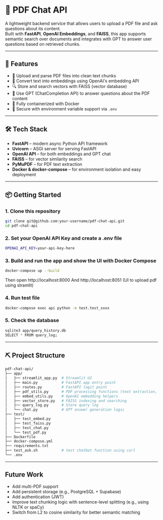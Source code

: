 # 📄 PDF Chat API

A lightweight backend service that allows users to upload a PDF file and ask questions about its content.  
Built with **FastAPI**, **OpenAI Embeddings**, and **FAISS**, this app supports semantic search over documents and integrates with GPT to answer user questions based on retrieved chunks.

---

## 🚀 Features

- 📄 Upload and parse PDF files into clean text chunks
- 🧠 Convert text into embeddings using OpenAI's embedding API
- 🔍 Store and search vectors with FAISS (vector database)
- 🤖 Use GPT (ChatCompletion API) to answer questions about the PDF content
- 🐳 Fully containerized with Docker
- 🔐 Secure with environment variable support via `.env`

---

## 🛠️ Tech Stack

- **FastAPI** – modern async Python API framework  
- **Uvicorn** – ASGI server for serving FastAPI  
- **OpenAI API** – for both embeddings and GPT chat  
- **FAISS** – for vector similarity search  
- **PyMuPDF** – for PDF text extraction  
- **Docker & docker-compose** – for environment isolation and easy deployment

---

## 📦 Getting Started

### 1. Clone this repository

```bash
git clone git@github.com:your-username/pdf-chat-api.git
cd pdf-chat-api
```

### 2. Set your OpenAI API Key and create a .env file
```bash
OPENAI_API_KEY=your-api-key-here
```

### 3. Build and run the app and show the UI with Docker Compose
```bash
docker-compose up --build
```
Then open http://localhost:8000
And
http://localhost:8051 (UI to upload pdf using stramlit)

### 4. Run test file
```bash
docker-compose exec api python -m test.test_xxxx
```

### 5. Check the database
```bash
sqlite3 app/query_history.db
SELECT * FROM query_log;
```

---

## ⛏️ Project Structure
```bash
pdf-chat-api/
├── app/
│   ├── streamlit_app.py  # Streamlit UI
│   ├── main.py           # FastAPI app entry point
│   ├── routes.py         # FastAPI logit point
│   ├── pdf_utils.py      # PDF processing functions (text extraction, chunking)
│   ├── embed_utils.py    # OpenAI embedding helpers
│   ├── vector_store.py   # FAISS indexing and searching
│   ├── query_log.py      # Store query log
│   └── chat.py           # GPT answer generation logic
├── test/
│   ├── test_embed.py    
│   ├── test_faiss.py   
│   ├── test_chat.py
│   └── test_pdf.py           
├── Dockerfile
├── docker-compose.yml
├── requirements.txt
├── test_ask.sh           # test chatbot function using curl
└── .env
```

---

## Future Work

- Add multi-PDF support
- Add persistent storage (e.g., PostgreSQL + Supabase)
- Add authentication (JWT)
- Improve text chunking logic with sentence-level splitting (e.g., using NLTK or spaCy)
- Switch from L2 to cosine similarity for better semantic matching

